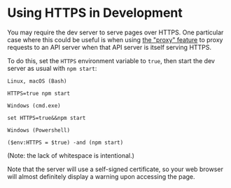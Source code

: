 # Using HTTPS in Development

You may require the dev server to serve pages over HTTPS. One particular case where this could be useful is when using [the "proxy" feature](/proxying-api-request) to proxy requests to an API server when that API server is itself serving HTTPS.

To do this, set the `HTTPS` environment variable to `true`, then start the dev server as usual with `npm start`:

`Linux, macOS (Bash)`

```
HTTPS=true npm start
```

`Windows (cmd.exe)`

```
set HTTPS=true&&npm start
```

`Windows (Powershell)`

```
($env:HTTPS = $true) -and (npm start)
```

(Note: the lack of whitespace is intentional.)

Note that the server will use a self-signed certificate, so your web browser will almost definitely display a warning upon accessing the page.

